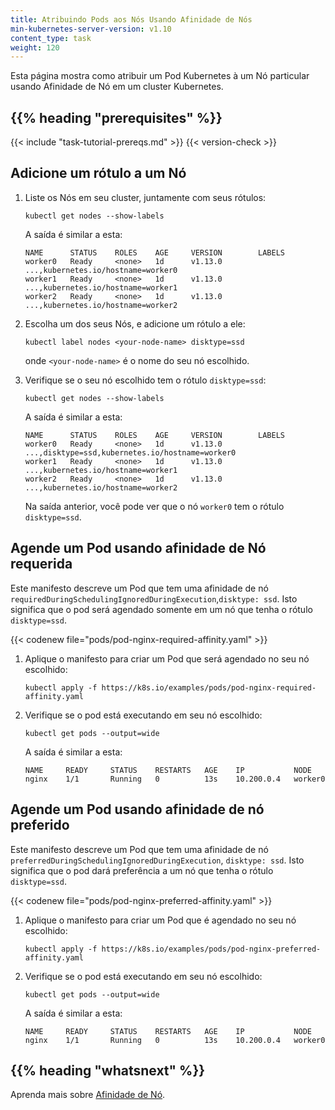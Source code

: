 ```yaml
---
title: Atribuindo Pods aos Nós Usando Afinidade de Nós
min-kubernetes-server-version: v1.10
content_type: task
weight: 120
---
```


<!-- overview -->
Esta página mostra como atribuir um Pod Kubernetes à um Nó particular usando 
Afinidade de Nó em um cluster Kubernetes.


## {{% heading "prerequisites" %}}


{{< include "task-tutorial-prereqs.md" >}} {{< version-check >}}



<!-- steps -->

## Adicione um rótulo a um Nó

1. Liste os Nós em seu cluster, juntamente com seus rótulos:

    ```shell
    kubectl get nodes --show-labels
    ```
    A saída é similar a esta:

    ```shell
    NAME      STATUS    ROLES    AGE     VERSION        LABELS
    worker0   Ready     <none>   1d      v1.13.0        ...,kubernetes.io/hostname=worker0
    worker1   Ready     <none>   1d      v1.13.0        ...,kubernetes.io/hostname=worker1
    worker2   Ready     <none>   1d      v1.13.0        ...,kubernetes.io/hostname=worker2
    ```

1. Escolha um dos seus Nós, e adicione um rótulo a ele:

    ```shell
    kubectl label nodes <your-node-name> disktype=ssd
    ```
    onde `<your-node-name>` é o nome do seu nó escolhido.

1. Verifique se o seu nó escolhido tem o rótulo `disktype=ssd`:

    ```shell
    kubectl get nodes --show-labels
    ```

    A saída é similar a esta:

    ```
    NAME      STATUS    ROLES    AGE     VERSION        LABELS
    worker0   Ready     <none>   1d      v1.13.0        ...,disktype=ssd,kubernetes.io/hostname=worker0
    worker1   Ready     <none>   1d      v1.13.0        ...,kubernetes.io/hostname=worker1
    worker2   Ready     <none>   1d      v1.13.0        ...,kubernetes.io/hostname=worker2
    ```

    Na saída anterior, você pode ver que o nó `worker0` tem o rótulo `disktype=ssd`.

## Agende um Pod usando afinidade de Nó requerida

Este manifesto descreve um Pod que tem uma afinidade de nó 
`requiredDuringSchedulingIgnoredDuringExecution`,`disktype: ssd`. 
Isto significa que o pod será agendado somente em um nó que tenha o rótulo `disktype=ssd`. 

{{< codenew file="pods/pod-nginx-required-affinity.yaml" >}}

1. Aplique o manifesto para criar um Pod que será agendado no seu nó escolhido:
    
    ```shell
    kubectl apply -f https://k8s.io/examples/pods/pod-nginx-required-affinity.yaml
    ```

1. Verifique se o pod está executando em seu nó escolhido:

    ```shell
    kubectl get pods --output=wide
    ```

    A saída é similar a esta:
    
    ```
    NAME     READY     STATUS    RESTARTS   AGE    IP           NODE
    nginx    1/1       Running   0          13s    10.200.0.4   worker0
    ```
    
## Agende um Pod usando afinidade de nó preferido

Este manifesto descreve um Pod que tem uma afinidade de nó 
`preferredDuringSchedulingIgnoredDuringExecution`, `disktype: ssd`. 
Isto significa que o pod dará preferência a um nó que tenha o rótulo `disktype=ssd`. 

{{< codenew file="pods/pod-nginx-preferred-affinity.yaml" >}}

1. Aplique o manifesto para criar um Pod que é agendado no seu nó escolhido:
    
    ```shell
    kubectl apply -f https://k8s.io/examples/pods/pod-nginx-preferred-affinity.yaml
    ```

1. Verifique se o pod está executando em seu nó escolhido:

    ```shell
    kubectl get pods --output=wide
    ```

    A saída é similar a esta:
    
    ```
    NAME     READY     STATUS    RESTARTS   AGE    IP           NODE
    nginx    1/1       Running   0          13s    10.200.0.4   worker0
    ```



## {{% heading "whatsnext" %}}

Aprenda mais sobre [Afinidade de Nó](/docs/concepts/scheduling-eviction/assign-pod-node/#node-affinity).

